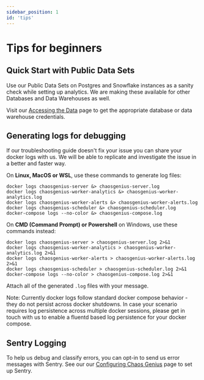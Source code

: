 ```yaml
---
sidebar_position: 1
id: 'tips'
---
```

# Tips for beginners

## Quick Start with Public Data Sets

Use our Public Data Sets on Postgres and Snowflake instances as a sanity check while setting up analytics. We are making these available for other Databases and Data Warehouses as well.

Visit our [Accessing the Data](/docs/Public_Datasets_Catalog/access_data) page to get the appropriate database or data warehouse credentials.

## Generating logs for debugging

If our troubleshooting guide doesn't fix your issue you can share your docker logs with us. We will be able to replicate and investigate the issue in a better and faster way.

On **Linux, MacOS or WSL**, use these commands to generate log files:
```
docker logs chaosgenius-server &> chaosgenius-server.log
docker logs chaosgenius-worker-analytics &> chaosgenius-worker-analytics.log
docker logs chaosgenius-worker-alerts &> chaosgenius-worker-alerts.log
docker logs chaosgenius-scheduler &> chaosgenius-scheduler.log
docker-compose logs --no-color &> chaosgenius-compose.log
```

On **CMD (Command Prompt) or Powershell** on Windows, use these commands instead:
```
docker logs chaosgenius-server > chaosgenius-server.log 2>&1
docker logs chaosgenius-worker-analytics > chaosgenius-worker-analytics.log 2>&1
docker logs chaosgenius-worker-alerts > chaosgenius-worker-alerts.log 2>&1
docker logs chaosgenius-scheduler > chaosgenius-scheduler.log 2>&1
docker-compose logs --no-color > chaosgenius-compose.log 2>&1
```

Attach all of the generated `.log` files with your message.

Note: Currently docker logs follow standard docker compose behavior - they do not persist across docker shutdowns. In case your scenario requires log persistence across multiple docker sessions, please get in touch with us to enable a fluentd based log persistence for your docker compose.

## Sentry Logging

To help us debug and classify errors, you can opt-in to send us error messages with Sentry. See our our [Configuring Chaos Genius](/docs/Operator_Guides/Configuration/analytics-parameters) page to set up Sentry.
